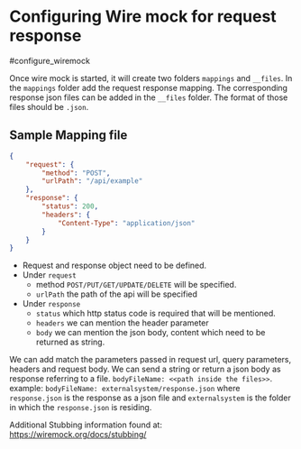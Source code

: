 # Configuring Wire mock for request response
#configure_wiremock

Once wire mock is started, it will create two folders `mappings` and `__files`. In the `mappings` folder add the request response mapping. The corresponding response json files can be added in the `__files` folder. The format of those files should be `.json`.

## Sample Mapping file

```json
{
	"request": {
		"method": "POST",
		"urlPath": "/api/example"
	},
	"response": {
		"status": 200,
		"headers": {
			"Content-Type": "application/json"
		}
	}
}
```

- Request and response object need to be defined.
- Under `request`
	- method `POST/PUT/GET/UPDATE/DELETE` will be specified.
	- `urlPath` the path of the api will be specified
- Under `response`
	- `status` which http status code is required that will be mentioned.
	- `headers` we can mention the header parameter
	- `body` we can mention the json body, content which need to be returned as string.

We can add match the parameters passed in request url, query parameters, headers and request body.
We can send a string or return a json body as response referring to a file. `bodyFileName: <<path inside the files>>`. example: `bodyFileName: externalsystem/response.json` where `response.json` is the response as a json file and `externalsystem` is the folder in which the `response.json` is residing.

Additional Stubbing information found at:
https://wiremock.org/docs/stubbing/
